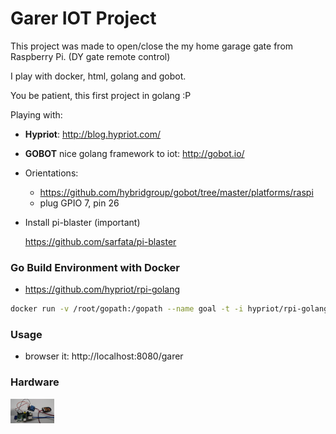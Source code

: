 Garer IOT Project
==========
 This project was made to open/close the my home garage gate from Raspberry Pi. (DY gate remote control)

 I play with docker, html, golang and gobot.

 You be patient, this first project in golang :P

Playing with:
 * **Hypriot**: http://blog.hypriot.com/
 * **GOBOT** nice golang framework to iot: http://gobot.io/

* Orientations:
    * https://github.com/hybridgroup/gobot/tree/master/platforms/raspi
    * plug GPIO 7, pin 26

* Install pi-blaster (important)

  https://github.com/sarfata/pi-blaster


### Go Build Environment with Docker

 * https://github.com/hypriot/rpi-golang

```sh
docker run -v /root/gopath:/gopath --name goal -t -i hypriot/rpi-golang bash
```

### Usage

 * browser it: http://localhost:8080/garer

### Hardware

<img src="https://raw.githubusercontent.com/uisso/garer/master/doc/hardware.jpg" width="70">